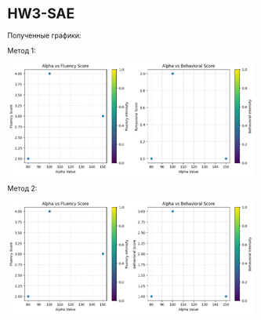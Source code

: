 # HW3-SAE

Полученные графики:

Метод 1:

![alt text](https://github.com/LuLim14/HW3-SAE/blob/main/method1.png)

Метод 2:

![alt text](https://github.com/LuLim14/HW3-SAE/blob/main/method2.png)
